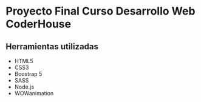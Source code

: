 <h1>Proyecto Final Curso Desarrollo Web CoderHouse</h1>
<h2>Herramientas utilizadas</h2>
<ul>
<li>HTML5</li>
<li>CSS3</li>
<li>Boostrap 5</li>
<li>SASS</li> 
<li>Node.js</li>
<li>WOWanimation</li>
</ul>